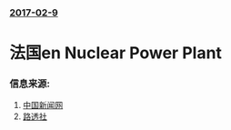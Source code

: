 ### [2017-02-9](/news/2017/02/9/index.md)

##### 
# 法国en Nuclear Power Plant 




### 信息来源:

1. [中国新闻网](http://news.qq.com/a/20170209/034114.htm)
2. [路透社](http://in.reuters.com/article/france-nuclear-plant-explosion-flamanvil-idINKBN15O16X)
